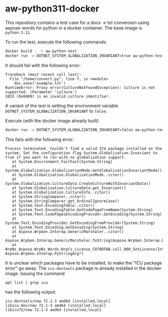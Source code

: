 # aw-python311-docker

This repository contains a test case for a docx -> txt conversion using aspose-words for python in a docker container. The base image is `python:3.11`

To run the test, execute the following commands:

```bash
docker build . -t aw-python-test
docker run -e DOTNET_SYSTEM_GLOBALIZATION_INVARIANT=true aw-python-test
```

It should fail with the following error:

```
Traceback (most recent call last):
  File "/home/convert.py", line 7, in <module>
    doc.save('example.txt')
RuntimeError: Proxy error(CultureNotFoundException): Culture is not supported. (Parameter 'culture')
1033 (0x0409) is an invalid culture identifier.
```

A variant of the test is setting the environment variable `DOTNET_SYSTEM_GLOBALIZATION_INVARIANT` to `false`:

Execute (with the docker image already built)
```bash
docker run -e DOTNET_SYSTEM_GLOBALIZATION_INVARIANT=false aw-python-test
```

This fails with the following error:

```
Process terminated. Couldn't find a valid ICU package installed on the system. Set the configuration flag System.Globalization.Invariant to true if you want to run with no globalization support.
   at System.Environment.FailFast(System.String)
   at System.Globalization.GlobalizationMode.GetGlobalizationInvariantMode()
   at System.Globalization.GlobalizationMode..cctor()
   at System.Globalization.CultureData.CreateCultureWithInvariantData()
   at System.Globalization.CultureData.get_Invariant()
   at System.Globalization.CultureInfo..cctor()
   at System.StringComparer..cctor()
   at System.StringComparer.get_OrdinalIgnoreCase()
   at System.Text.EncodingTable..cctor()
   at System.Text.EncodingTable.GetCodePageFromName(System.String)
   at System.Text.CodePagesEncodingProvider.GetEncoding(System.String)
   at System.Text.EncodingProvider.GetEncodingFromProvider(System.String)
   at System.Text.Encoding.GetEncoding(System.String)
   at Aspose.WrpGen.Interop.GenericMarshaler..cctor()
   at Aspose.WrpGen.Interop.GenericMarshaler.ToString(Aspose.WrpGen.Interop.PyStringArg*)
   at WrpNs_Aspose.WrpNs_Words.WrpCs_License_C070DFB8.call_000_SetLicense(IntPtr, Aspose.WrpGen.Interop.PyStringArg*)
```

It is unclear which packages have to be installed, to make the "ICU package error" go away. The `icu-devtools` package is already installed in the docker image. Issuing the command

```bash
apt list | grep icu
```

has the following output:

```
icu-devtools/now 72.1-3 amd64 [installed,local]
libicu-dev/now 72.1-3 amd64 [installed,local]
libicu72/now 72.1-3 amd64 [installed,local]
```
